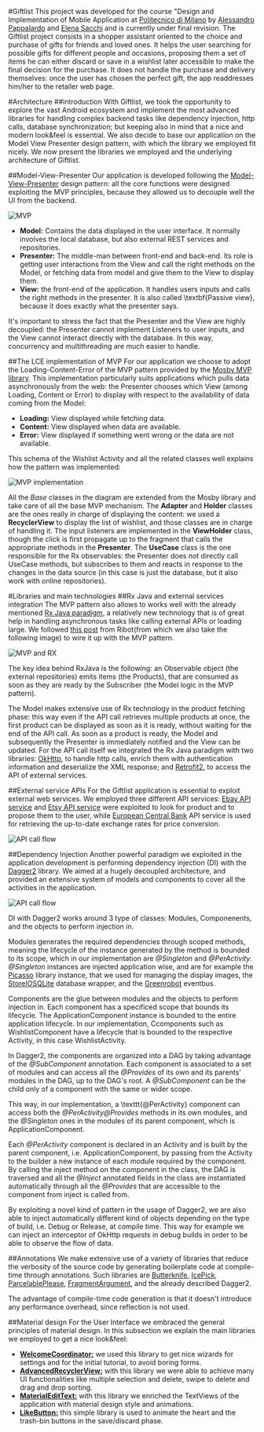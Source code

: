 #Giftlist
This project was developed for the course "Design and Implementation of Mobile Application at [Politecnico di Milano](www.polimi.it) by [Alessandro Pappalardo](https://github.com/volcacius) and [Elena Sacchi](https://github.com/lifeindeath) and is currently under final revision.
The Giftlist project consists in a shopper assistant oriented to the choice and purchase of gifts for friends and loved ones. It helps the user searching for possible gifts for different people and occasions, proposing them a set of items he can either discard or save in a wishlist later accessible to make the final decision for the purchase.
It does not handle the purchase and delivery themselves: once the user has chosen the perfect gift, the app readdresses him/her to the retailer web page.

#Architecture
##introduction
With Giftlist, we took the opportunity to explore the vast Android ecosystem and implement the most advanced libraries for handling complex backend tasks like dependency injection, http calls, database synchronization; but keeping also in mind that a nice and modern look&feel is essential.
We also decide to base our application on the Model View Presenter design pattern, with which the library we employed fit nicely. 
We now present the libraries we employed and the underlying architecture of Giftlist.

##Model-View-Presenter
Our application is developed following the [Model-View-Presenter](http://hannesdorfmann.com/mosby/mvp/) design pattern: all the core functions were designed exploiting the MVP principles, because they allowed us to decouple well the UI from the backend.

![MVP](https://github.com/volcacius/Giftlist/blob/master/images/MVP.png)

* __Model:__ Contains the data displayed in the user interface. It normally involves the local database, but also external REST services and repositories.
* __Presenter:__ The middle-man between front-end and back-end. Its role is getting user interactions from the View and call the right methods on the Model, or fetching data from model and give them to the View to display them.
* __View:__ the front-end of the application. It handles users inputs and calls the right methods in the presenter. It is also called \textbf{Passive view}, because it does exactly what the presenter says.

It's important to stress the fact that the Presenter and the View are highly decoupled: the Presenter cannot implement Listeners to user inputs, and the View cannot interact directly with the database. In this way, concurrency and multithreading are much easier to handle.

##The LCE implementation of MVP
For our application we choose to adopt the Loading-Content-Error of the MVP pattern provided by the [Mosby MVP library](https://github.com/sockeqwe/mosby). This implementation particularly suits applications which pulls data asynchronously from the web: the Presenter chooses which View (among Loading, Content or Error) to display with respect to the availability of data coming from the Model:
* __Loading:__ View displayed while fetching data.
* __Content:__ View displayed when data are available.
* __Error:__ View displayed if something went wrong or the data are not available.

This schema of the Wishlist Activity and all the related classes well explains how the pattern was implemented:

![MVP implementation](https://github.com/volcacius/Giftlist/blob/master/images/MVP_Lce.png)

All the *Base* classes in the diagram are extended from the Mosby library and take care of all the base MVP mechanism.
The **Adapter** and **Holder** classes are the ones really in charge of displaying the content: we used a **RecyclerView** to display the list of wishlist, and those classes are in charge of handling it.
The input listeners are implemented in the **ViewHolder** class, though the click is first propagate up to the fragment that calls the appropriate methods in the **Presenter**.
The **UseCase** class is the one responsible for the Rx observables: the Presenter does not directly call UseCase methods, but subscribes to them and reacts in response to the changes in the data source (in this case is just the database, but it also work with online repositories).

#Libraries and main technologies
##Rx Java and external services integration
The MVP pattern also allows to works well with the already mentioned [Rx Java paradigm](https://github.com/ReactiveX/RxJava/wiki), a relatively new technology that is of great help in handling asynchronous tasks like calling external APIs or loading large.
We followed [this post](https://labs.ribot.co.uk/android-application-architecture-8b6e34acda65) from Ribot(from which we also take the following image) to wire it up with the MVP pattern.

![MVP and RX](https://github.com/volcacius/Giftlist/blob/master/images/MVP_RxJava.png)

The key idea behind RxJava is the following: an Observable object (the external repositories) emits items (the Products), that are consumed as soon as they are ready by the Subscriber (the Model logic in the MVP pattern).

The Model makes extensive use of Rx technology in the product fetching phase: this way even if the API call retrieves multiple products at once, the first product can be displayed as soon as it is ready, without waiting for the end of the API call. As soon as a product is ready, the Model and subsequently the Presenter is immediately notified and the View can be updated.
For the API call itself we integrated the Rx Java paradigm with two libraries: [OkHttp](https://github.com/square/okhttp), to handle http calls, enrich them with authentication information and deserialize the XML response; and [Retrofit2](https://github.com/square/retrofit), to access the API of external services.

##External service APIs
For the Giftlist application is essential to exploit external web services. We employed three different API services: [Ebay API service](https://go.developer.ebay.com/api-documentation) and [Etsy API service](https://www.etsy.com/developers/documentation/) were exploited to look for product and to propose them to the user, while [European Central Bank](https://sdw-wsrest.ecb.europa.eu/) API service is used for retrieving the up-to-date exchange rates for price conversion.

![API call flow](https://github.com/volcacius/Giftlist/blob/master/images/APIcall.png)

##Dependency Injection
Another powerful paradigm we exploited in the application development is  performing dependency injection (DI) with the [Dagger2](http://google.github.io/dagger/) library. We aimed at a hugely decoupled architecture, and provided an extensive system of models and components to cover all the activities in the application. 

![API call flow](https://github.com/volcacius/Giftlist/blob/master/images/Injection.png)

DI with Dagger2 works around 3 type of classes: Modules, Componenents, and the objects to perform injection in. 

Modules generates the required dependencies through scoped methods, meaning the lifecycle of the instance generated by the method is bounded to its scope, which in our implementation are *@Singleton* and *@PerActivity*. *@Singleton* instances are injected application wise, and are for example the [Picasso](http://square.github.io/picasso/) library instance, that we used for managing the display images, the [StoreIOSQLite](https://github.com/pushtorefresh/storio/blob/master/docs/StorIOSQLite.md) database wrapper, and the [Greenrobot](https://github.com/greenrobot/EventBus) eventbus. 

Components are the glue between modules and the objects to perform injection in. Each component has a specificed scope that bounds its lifecycle. The ApplicationComponent instance is bounded to the entire application lifecycle. In our implementation, Ccomponents such as WishlistComponent have a lifecycle that is bounded to the respective Activity, in this case WishlistActivity. 

In Dagger2, the components are organized into a DAG by taking advantage of the *@SubComponent* annotation. Each component is associated to a set of modules and can access all the *@Provides* of its own and its parents' modules in the DAG, up to the DAG's root. A *@SubComponent* can be the child only of a component with the same or wider scope.

This way, in our implementation, a \texttt{@PerActivity} component can access both the *@PerActivity@Provides* methods in its own modules, and the *@Singleton* ones in the modules of its parent component, which is ApplicationComponent. 

Each *@PerActivity* component is declared in an Activity and is built by the parent component, i.e. ApplicationComponent, by passing from the Activity to the builder a new instance of each module required by the component. By calling the inject method on the component in the class, the DAG is traversed and all the *@Inject* annotated fields in the class are instantiated automatically through all the *@Provides* that are accessible to the component from inject is called from.

By exploiting a novel kind of pattern in the usage of Dagger2, we are also able to inject automatically different kind of objects depending on the type of build, i.e. Debug or Release, at compile time. This way for example we can inject an interceptor of OkHttp requests in debug builds in order to be able to observe the flow of data.

##Annotations
We make extensive use of a variety of libraries that reduce the verbosity of the source code by generating boilerplate code at compile-time through annotations. Such libraries are [Butterknife](http://jakewharton.github.io/butterknife/), [IcePick](https://github.com/frankiesardo/icepick), [ParcelablePlease](https://github.com/sockeqwe/ParcelablePlease), [FragmentArgument](https://github.com/sockeqwe/fragmentargs), and the already described Dagger2. 

The advantage of compile-time code generation is that it doesn't introduce any performance overhead, since reflection is not used.

##Material design
For the User Interface we embraced the general principles of material design. In this subsection we explain the main libraries we employed to get a nice look\&feel:

* __[WelcomeCoordinator:](https://github.com/txusballesteros/welcome-coordinator)__ we used this library to get nice wizards for settings and for the initial tutorial, to avoid boring forms.
* __[AdvancedRecyclerView:](https://github.com/h6ah4i/android-advancedrecyclerview)__ with this library we were able to achieve many UI functionalities like multiple selection and delete, swipe to delete and drag and drop sorting.
* __[MaterialEditText:](https://github.com/rengwuxian/MaterialEditText)__ with this library we enriched the TextViews of the application with material design style and animations.
* __[LikeButton:](https://github.com/jd-alexander/LikeButton)__ this simple library is used to animate the heart and the trash-bin buttons in the save/discard phase.
